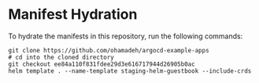 # Manifest Hydration

To hydrate the manifests in this repository, run the following commands:

```shell
git clone https://github.com/ohamadeh/argocd-example-apps
# cd into the cloned directory
git checkout ee84a110f831fdee29d3e616717944d26905b0ac
helm template . --name-template staging-helm-guestbook --include-crds
```
